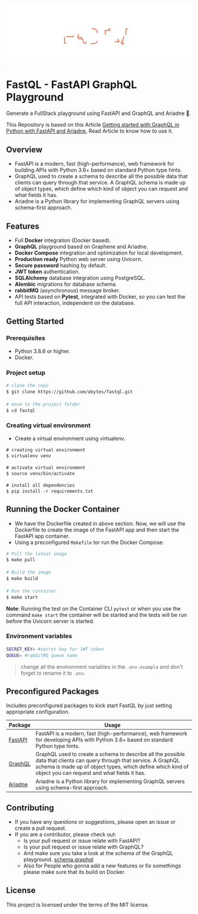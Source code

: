 ![fastql](.github/header.svg)

# FastQL - FastAPI GraphQL Playground

Generate a FullStack playground using FastAPI and GraphQL and Ariadne :rocket:.

This Repository is based on this Article [Getting started with GraphQL in Python with FastAPI and Ariadne](https://www.obytes.com/blog/getting-started-with-graphql-in-python-with-fastapi-and-ariadne), Read Article to know how to use it.

## Overview

- FastAPI is a modern, fast (high-performance), web framework for building APIs with Python 3.6+ based on standard Python type hints.
- GraphQL used to create a schema to describe all the possible data that clients can query through that service. A GraphQL schema is made up of object types, which define which kind of object you can request and what fields it has.
- Ariadne is a Python library for implementing GraphQL servers using schema-first approach.

## Features

- Full **Docker** integration (Docker based).
- **GraphQL** playground based on Graphene and Ariadne.
- **Docker Compose** integration and optimization for local development.
- **Production ready** Python web server using Uvicorn.
- **Secure password** hashing by default.
- **JWT token** authentication.
- **SQLAlchemy** database integration using PostgreSQL.
- **Alembic** migrations for database schema.
- **rabbitMQ** (asynchronous) message broker.
- API tests based on **Pytest**, integrated with Docker, so you can test the full API interaction, independent on the database.

## Getting Started

### Prerequisites

- Python 3.8.6 or higher.
- Docker.

### Project setup

```sh
# clone the repo
$ git clone https://github.com/obytes/fastql.git

# move to the project folder
$ cd fastql
```

### Creating virtual environment

- Create a virtual environment using virtualenv.

```shell
# creating virtual environment
$ virtualenv venv

# activate virtual environment
$ source venv/bin/activate

# install all dependencies
$ pip install -r requirements.txt
```

## Running the Docker Container

- We have the Dockerfile created in above section. Now, we will use the Dockerfile to create the image of the FastAPI app and then start the FastAPI app container.
- Using a preconfigured `Makefile` tor run the Docker Compose:

```sh
# Pull the latest image
$ make pull

# Build the image
$ make build

# Run the container
$ make start
```

__Note__: Running the test on the Container CLI `pytest` or when you use the command `make start` the container will be started and the tests will be run before the Uvicorn server is started.

### Environment variables

```sh
SECRET_KEY= #secret key for JWT token
QUEUE= #rabbitMQ queue name
```

> change all the environment variables in the `.env.example` and don't forget to rename it to `.env`.

## Preconfigured Packages

Includes preconfigured packages to kick start FastQL by just setting appropriate configuration.

| Package                                                      | Usage                                                            |
| ------------------------------------------------------------ | ---------------------------------------------------------------- |
| [FastAPI](https://fastapi.tiangolo.com/)                    | FastAPI is a modern, fast (high-performance), web framework for developing APIs with Python 3.6+ based on standard Python type hints. |
| [GraphQL](https://graphql.org/)                             | GraphQL used to create a schema to describe all the possible data that clients can query through that service. A GraphQL schema is made up of object types, which define which kind of object you can request and what fields it has. |
| [Ariadne](https://ariadnegraphql.org/)                       | Ariadne is a Python library for implementing GraphQL servers using schema-first approach. |

## Contributing

- If you have any questions or suggestions, please open an issue or create a pull request.
- If you are a contributor, please check out:
  - Is your pull request or issue relate with FastAPI?
  - Is your pull request or issue relate with GraphQL?
  - And make sure you take a look at the schema of the GraphQL playground. [schema.graphql](graphql/schema.graphql)
  - Also for People who gonna add a new features or fix somethings please make sure that its build on Docker.

## License

This project is licensed under the terms of the MIT license.